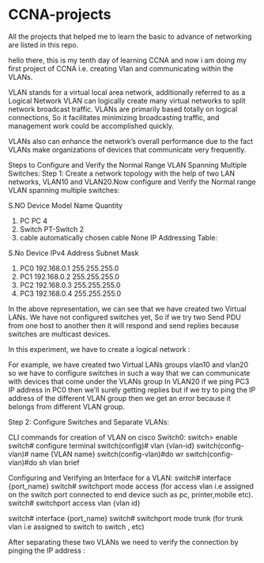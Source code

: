 # CCNA-projects
All the projects that helped me to learn the basic to advance of networking are listed in this repo.


hello there, this is my tenth day of learning CCNA and now i am doing my first project of CCNA i.e. creating Vlan and communicating within the VLANs.

VLAN stands for a virtual local area network, additionally referred to as a Logical Network VLAN can logically create many virtual networks to split network broadcast traffic. VLANs are primarily based totally on logical connections, So it facilitates minimizing broadcasting traffic, and management work could be accomplished quickly.

VLANs also can enhance the network’s overall performance due to the fact VLANs make organizations of devices that communicate very frequently.

Steps to Configure and Verify the Normal Range VLAN Spanning Multiple Switches:
Step 1: Create a network topology with the help of two LAN networks, VLAN10 and VLAN20.Now configure and Verify the Normal range VLAN spanning multiple switches:

S.NO	Device 	Model Name	Quantity
1.	PC	PC	4
2.	Switch	PT-Switch	2
3.	cable	automatically chosen cable	None
IP Addressing Table:

S.No	Device	IPv4 Address	Subnet Mask
1.	PC0	192.168.0.1	255.255.255.0
2.	PC1	192.168.0.2	255.255.255.0
3.	PC2	192.168.0.3	255.255.255.0
4.	PC3	192.168.0.4	255.255.255.0

In the above representation, we can see that we have created two Virtual LANs. We have not configured switches yet, So if we try two Send PDU from one host to another then it will respond and send replies because switches are multicast devices.

In this experiment, we have to create a logical network :

For example, we have created two Virtual LANs groups vlan10 and vlan20 so we have to configure switches in such a way that we can communicate with devices that come under the VLANs group In VLAN20 if we ping PC3 IP address in PC0 then we’ll surely getting replies but if we try to ping the IP address of the different VLAN group then we get an error because it belongs from different VLAN group.

Step 2: Configure Switches and Separate VLANs:

CLI commands for creation of VLAN on cisco Switch0:
switch> enable
switch# configure terminal
switch(config)# vlan {vlan-id}
switch(config-vlan)# name {VLAN name}
switch(config-vlan)#do wr
switch(config-vlan)#do sh vlan brief

Configuring and Verifying an Interface for a VLAN:
switch# interface {port_name}
switch# switchport mode access (for access vlan i.e assigned on the switch port connected to end device such as pc, printer,mobile etc).
switch# switchport access vlan {vlan id}

switch# interface {port_name}
switch# switchport mode trunk (for trunk vlan i.e assigned to switch to switch , etc)


After separating these two VLANs we need to verify the connection by pinging the IP address :






